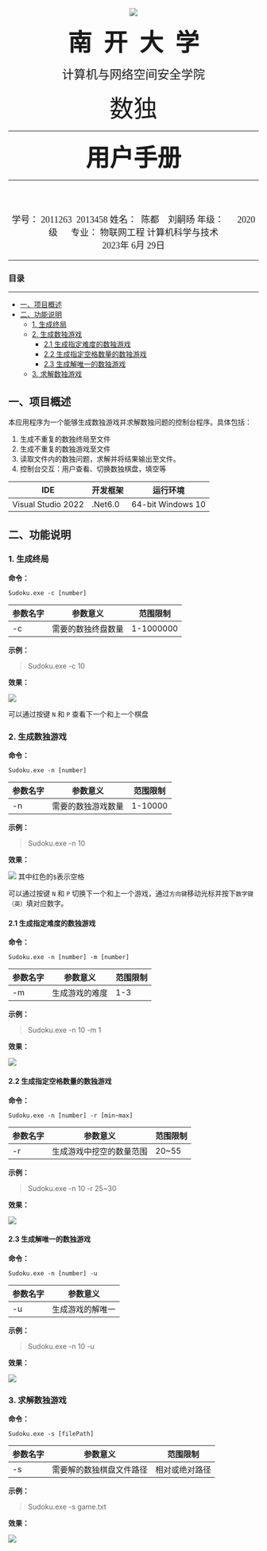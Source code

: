<html>
<div style="text-align:center; font-family:宋体;">
<br>
<br>

<img src="img/nklogo.png" style="margin: 0 auto;">

<font size=7><b>南 &nbsp;开 &nbsp;大 &nbsp;学</b></font>
<br>

<font size=5>计算机与网络空间安全学院</font>
<br>

<font size=7>数独</font>

________________________________________________

<font size=7><b>用户手册</b></font>
________________________________________________

<br>
<br>


<font size=4>

学号：&nbsp;2011263 &nbsp;2013458
姓名：&nbsp; 陈都 &nbsp;&nbsp; 刘嗣旸
年级：&nbsp; &nbsp; &nbsp; 2020级&nbsp;&nbsp;&nbsp;
&nbsp;&nbsp;专业： 物联网工程&nbsp;计算机科学与技术 <br>
2023年 6月 29日

</font>
</div>
<div STYLE="page-break-after: always;"></div>
</html>

---

### 目录

---

<!-- @import "[TOC]" {cmd="toc" depthFrom=1 depthTo=6 orderedList=false} -->

<!-- code_chunk_output -->

- [一、项目概述](#一项目概述)
- [二、功能说明](#二功能说明)
  - [1. 生成终局](#1-生成终局)
  - [2. 生成数独游戏](#2-生成数独游戏)
    - [2.1 生成指定难度的数独游戏](#21-生成指定难度的数独游戏)
    - [2.2 生成指定空格数量的数独游戏](#22-生成指定空格数量的数独游戏)
    - [2.3 生成解唯一的数独游戏](#23-生成解唯一的数独游戏)
  - [3. 求解数独游戏](#3-求解数独游戏)

<!-- /code_chunk_output -->

<div STYLE="page-break-after: always;"></div>


## 一、项目概述

本应用程序为一个能够生成数独游戏并求解数独问题的控制台程序。具体包括：

1. 生成不重复的数独终局至文件
2. 生成不重复的数独游戏至文件
3. 读取文件内的数独问题，求解并将结果输出至文件。
4. 控制台交互：用户查看、切换数独棋盘，填空等

| IDE | 开发框架  | 运行环境 |
| ----------- | ----------- | ----------- |
|  Visual Studio 2022 | .Net6.0  | 64-bit Windows 10  |

<div STYLE="page-break-after: always;"></div>


## 二、功能说明

### 1. 生成终局

**命令：**

```
Sudoku.exe -c [number]
```

| 参数名字 | 参数意义  | 范围限制 |
| ----------- | ----------- | ----------- |
|  -c | 需要的数独终盘数量  | 1-1000000  |

**示例：**

> Sudoku.exe -c 10

**效果：**

![](img/1.png)

可以通过按键 `N` 和 `P` 查看下一个和上一个棋盘

### 2. 生成数独游戏

**命令：**

```
Sudoku.exe -n [number] 
```

| 参数名字 | 参数意义  | 范围限制 |
| ----------- | ----------- | ----------- |
|  -n | 需要的数独游戏数量  | 1-10000  |

**示例：**

> Sudoku.exe -n 10

**效果：**

![](img/2.png)
其中红色的`$`表示空格

可以通过按键 `N` 和 `P` 切换下一个和上一个游戏，通过`方向键`移动光标并按下`数字键（英）`填对应数字。

#### 2.1 生成指定难度的数独游戏

**命令：**

```
Sudoku.exe -n [number] -m [number]
```

| 参数名字 | 参数意义  | 范围限制 |
| ----------- | ----------- | ----------- |
|  -m | 生成游戏的难度  | 1-3  |

**示例：**

> Sudoku.exe -n 10 -m 1

**效果：**

![](img/3.png)


#### 2.2 生成指定空格数量的数独游戏

**命令：**

```
Sudoku.exe -n [number] -r [min~max]
```

| 参数名字 | 参数意义  | 范围限制 |
| ----------- | ----------- | ----------- |
|  -r | 生成游戏中挖空的数量范围  | 20~55  |

**示例：**

> Sudoku.exe -n 10 -r 25~30

**效果：**

![](img/4.png)


#### 2.3 生成解唯一的数独游戏

**命令：**

```
Sudoku.exe -n [number] -u
```

| 参数名字 | 参数意义  |
| ----------- | ----------- |
|  -u | 生成游戏的解唯一 |

**示例：**

> Sudoku.exe -n 10 -u

**效果：**

![](img/5.png)

### 3. 求解数独游戏

**命令：**

```
Sudoku.exe -s [filePath] 
```

| 参数名字 | 参数意义  | 范围限制 |
| ----------- | ----------- | ----------- |
|  -s | 需要解的数独棋盘文件路径  | 相对或绝对路径  |

**示例：**

> Sudoku.exe -s game.txt

**效果：**

![](img/6.png)